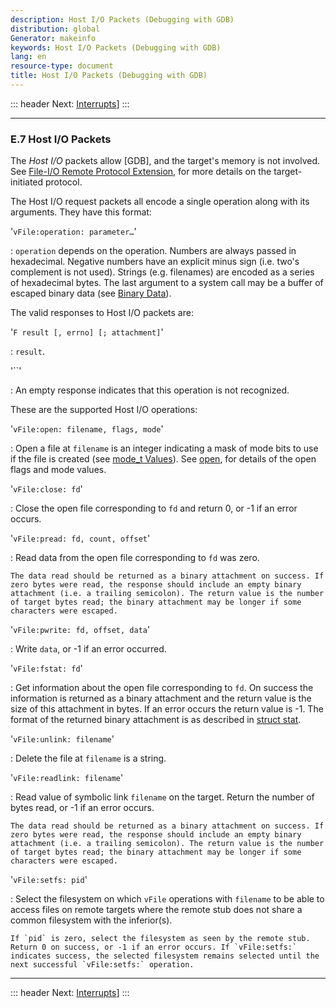 ```yaml
---
description: Host I/O Packets (Debugging with GDB)
distribution: global
Generator: makeinfo
keywords: Host I/O Packets (Debugging with GDB)
lang: en
resource-type: document
title: Host I/O Packets (Debugging with GDB)
---
```

::: header
Next: [Interrupts](Interrupts.html#Interrupts)]
:::

---

### E.7 Host I/O Packets

The *Host I/O* packets allow [GDB], and the target's memory is not involved. See [File-I/O Remote Protocol Extension](File_002dI_002fO-Remote-Protocol-Extension.html#File_002dI_002fO-Remote-Protocol-Extension), for more details on the target-initiated protocol.

The Host I/O request packets all encode a single operation along with its arguments. They have this format:

'`vFile:operation: parameter…`'

:   `operation` depends on the operation. Numbers are always passed in hexadecimal. Negative numbers have an explicit minus sign (i.e. two's complement is not used). Strings (e.g. filenames) are encoded as a series of hexadecimal bytes. The last argument to a system call may be a buffer of escaped binary data (see [Binary Data](Overview.html#Binary-Data)).

The valid responses to Host I/O packets are:

'`F result [, errno] [; attachment]`'

:   `result`.

'``'

:   An empty response indicates that this operation is not recognized.

These are the supported Host I/O operations:

'`vFile:open: filename, flags, mode`'

:   Open a file at `filename` is an integer indicating a mask of mode bits to use if the file is created (see [mode_t Values](mode_005ft-Values.html#mode_005ft-Values)). See [open](open.html#open), for details of the open flags and mode values.

'`vFile:close: fd`'

:   Close the open file corresponding to `fd` and return 0, or -1 if an error occurs.

'`vFile:pread: fd, count, offset`'

:   Read data from the open file corresponding to `fd` was zero.

```
The data read should be returned as a binary attachment on success. If zero bytes were read, the response should include an empty binary attachment (i.e. a trailing semicolon). The return value is the number of target bytes read; the binary attachment may be longer if some characters were escaped.
```

'`vFile:pwrite: fd, offset, data`'

:   Write `data`, or -1 if an error occurred.

'`vFile:fstat: fd`'

:   Get information about the open file corresponding to `fd`. On success the information is returned as a binary attachment and the return value is the size of this attachment in bytes. If an error occurs the return value is -1. The format of the returned binary attachment is as described in [struct stat](struct-stat.html#struct-stat).

'`vFile:unlink: filename`'

:   Delete the file at `filename` is a string.

'`vFile:readlink: filename`'

:   Read value of symbolic link `filename` on the target. Return the number of bytes read, or -1 if an error occurs.

```
The data read should be returned as a binary attachment on success. If zero bytes were read, the response should include an empty binary attachment (i.e. a trailing semicolon). The return value is the number of target bytes read; the binary attachment may be longer if some characters were escaped.
```

'`vFile:setfs: pid`'

:   Select the filesystem on which `vFile` operations with `filename` to be able to access files on remote targets where the remote stub does not share a common filesystem with the inferior(s).

```
If `pid` is zero, select the filesystem as seen by the remote stub. Return 0 on success, or -1 if an error occurs. If `vFile:setfs:` indicates success, the selected filesystem remains selected until the next successful `vFile:setfs:` operation.
```

---

::: header
Next: [Interrupts](Interrupts.html#Interrupts)]
:::
